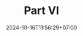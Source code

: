 ---
weight: 999
title: "Part VI"
description: ""
icon: "article"
date: "2024-10-16T11:56:29+07:00"
lastmod: "2024-10-16T11:56:29+07:00"
draft: false
toc: true
---